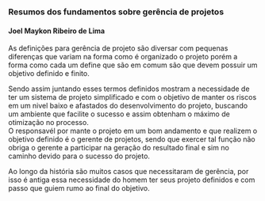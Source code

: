### Resumos dos fundamentos sobre gerência de projetos
#### Joel Maykon Ribeiro de Lima

   As definições para gerência de projeto são diversar com pequenas diferenças que variam na forma como é organizado o projeto
   porém a forma como cada um define que são em comum são que devem possuir um objetivo definido e finito.      
   
   Sendo assim juntando esses termos definidos mostram a necessidade de ter um sistema de projeto simplificado e com o objetivo
   de manter os riscos em um nivel baixo e afastados do desenvolvimento do projeto, buscando um ambiente que facilite o sucesso
   e assim obtenham o máximo de otimização no processo.   
   O responsavél por mante o projeto em um bom andamento e que realizem o objetivo definido é o gerente de projetos, sendo que 
   exercer tal função não obriga o gerente a participar na geração do resultado final e sim no caminho devido para o sucesso do projeto.
   
   Ao longo da história são muitos casos que necessitaram de gerência, por isso é antiga essa necessidade do homem ter seus projeto 
   definidos e com passo que guiem rumo ao final do objetivo.
